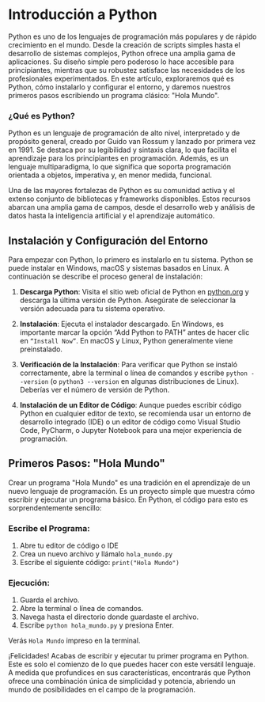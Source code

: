 # Introducción a Python

Python es uno de los lenguajes de programación más populares y de rápido crecimiento en el mundo. Desde la creación de scripts simples hasta el desarrollo de sistemas complejos, Python ofrece una amplia gama de aplicaciones. Su diseño simple pero poderoso lo hace accesible para principiantes, mientras que su robustez satisface las necesidades de los profesionales experimentados. En este artículo, exploraremos qué es Python, cómo instalarlo y configurar el entorno, y daremos nuestros primeros pasos escribiendo un programa clásico: "Hola Mundo".

### ¿Qué es Python?

Python es un lenguaje de programación de alto nivel, interpretado y de propósito general, creado por Guido van Rossum y lanzado por primera vez en 1991. Se destaca por su legibilidad y sintaxis clara, lo que facilita el aprendizaje para los principiantes en programación. Además, es un lenguaje multiparadigma, lo que significa que soporta programación orientada a objetos, imperativa y, en menor medida, funcional.

Una de las mayores fortalezas de Python es su comunidad activa y el extenso conjunto de bibliotecas y frameworks disponibles. Estos recursos abarcan una amplia gama de campos, desde el desarrollo web y análisis de datos hasta la inteligencia artificial y el aprendizaje automático.

## Instalación y Configuración del Entorno

Para empezar con Python, lo primero es instalarlo en tu sistema. Python se puede instalar en Windows, macOS y sistemas basados en Linux. A continuación se describe el proceso general de instalación:

1. **Descarga Python**: Visita el sitio web oficial de Python en [python.org](https://www.python.org/) y descarga la última versión de Python. Asegúrate de seleccionar la versión adecuada para tu sistema operativo.

2. **Instalación**: Ejecuta el instalador descargado. En Windows, es importante marcar la opción “Add Python to PATH” antes de hacer clic en ` “Install Now” `. En macOS y Linux, Python generalmente viene preinstalado.

3. **Verificación de la Instalación**: Para verificar que Python se instaló correctamente, abre la terminal o línea de comandos y escribe ` python --version ` (o ` python3 --version ` en algunas distribuciones de Linux). Deberías ver el número de versión de Python.

4. **Instalación de un Editor de Código**: Aunque puedes escribir código Python en cualquier editor de texto, se recomienda usar un entorno de desarrollo integrado (IDE) o un editor de código como Visual Studio Code, PyCharm, o Jupyter Notebook para una mejor experiencia de programación.

## Primeros Pasos: "Hola Mundo"

Crear un programa "Hola Mundo" es una tradición en el aprendizaje de un nuevo lenguaje de programación. Es un proyecto simple que muestra cómo escribir y ejecutar un programa básico. En Python, el código para esto es sorprendentemente sencillo:

### Escribe el Programa:

1. Abre tu editor de código o IDE
2. Crea un nuevo archivo y llámalo ` hola_mundo.py ` 
3. Escribe el siguiente código:  ` print("Hola Mundo") `

### Ejecución:

1. Guarda el archivo.
2. Abre la terminal o línea de comandos.
3. Navega hasta el directorio donde guardaste el archivo.
4. Escribe `python hola_mundo.py` y presiona Enter.

Verás `Hola Mundo` impreso en la terminal.

¡Felicidades! Acabas de escribir y ejecutar tu primer programa en Python. Este es solo el comienzo de lo que puedes hacer con este versátil lenguaje. A medida que profundices en sus características, encontrarás que Python ofrece una combinación única de simplicidad y potencia, abriendo un mundo de posibilidades en el campo de la programación.
